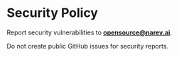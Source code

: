 # Security Policy

Report security vulnerabilities to **opensource@narev.ai**.

Do not create public GitHub issues for security reports.

